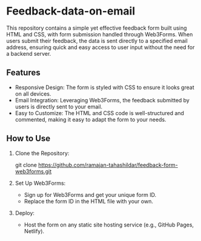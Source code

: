 # Feedback-data-on-email
This repository contains a simple yet effective feedback form built using HTML and CSS, with form submission handled through Web3Forms. When users submit their feedback, the data is sent directly to a specified email address, ensuring quick and easy access to user input without the need for a backend server.
## Features

- Responsive Design: The form is styled with CSS to ensure it looks great on all devices.
- Email Integration: Leveraging Web3Forms, the feedback submitted by users is directly sent to your email.
- Easy to Customize: The HTML and CSS code is well-structured and commented, making it easy to adapt the form to your needs.

## How to Use

1. Clone the Repository:
  
   git clone https://github.com/ramajan-tahashildar/feedback-form-web3forms.git
   
2. Set Up Web3Forms:
   - Sign up for Web3Forms and get your unique form ID.
   - Replace the form ID in the HTML file with your own.

3. Deploy: 
   - Host the form on any static site hosting service (e.g., GitHub Pages, Netlify).
